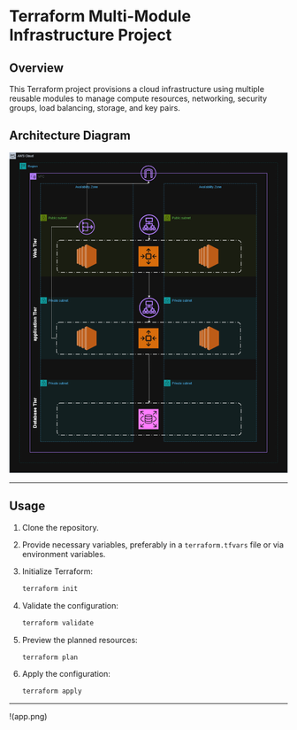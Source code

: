 # Terraform Multi-Module Infrastructure Project

## Overview

This Terraform project provisions a cloud infrastructure using multiple reusable modules to manage compute resources, networking, security groups, load balancing, storage, and key pairs.
## Architecture Diagram
![Architecture Diagram](architecture.png)

---

## Usage

1. Clone the repository.

2. Provide necessary variables, preferably in a `terraform.tfvars` file or via environment variables.

3. Initialize Terraform:

    ```bash
    terraform init
    ```

4. Validate the configuration:

    ```bash
    terraform validate
    ```

5. Preview the planned resources:

    ```bash
    terraform plan
    ```

6. Apply the configuration:

    ```bash
    terraform apply
    ```

---

!(app.png)
